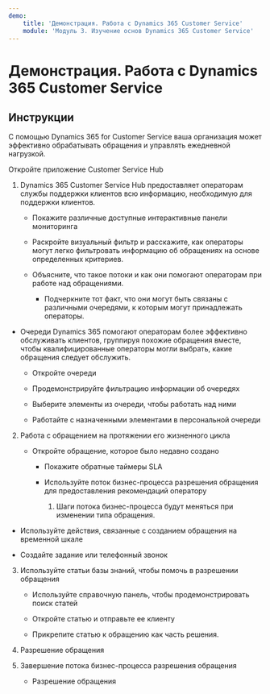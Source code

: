 ```yaml
---
demo:
    title: 'Демонстрация. Работа с Dynamics 365 Customer Service'
    module: 'Модуль 3. Изучение основ Dynamics 365 Customer Service'
---
```


# Демонстрация. Работа с Dynamics 365 Customer Service

## Инструкции

С помощью Dynamics 365 for Customer Service ваша организация может эффективно обрабатывать обращения и управлять ежедневной нагрузкой. 

Откройте приложение Customer Service Hub

1. Dynamics 365 Customer Service Hub предоставляет операторам службы поддержки клиентов всю информацию, необходимую для поддержки клиентов. 

	- Покажите различные доступные интерактивные панели мониторинга

	- Раскройте визуальный фильтр и расскажите, как операторы могут легко фильтровать информацию об обращениях на основе определенных критериев. 

	- Объясните, что такое потоки и как они помогают операторам при работе над обращениями. 

		- Подчеркните тот факт, что они могут быть связаны с различными очередями, к которым могут принадлежать операторы. 

- Очереди Dynamics 365 помогают операторам более эффективно обслуживать клиентов, группируя похожие обращения вместе, чтобы квалифицированные операторы могли выбрать, какие обращения следует обслужить. 

	- Откройте очереди 

	- Продемонстрируйте фильтрацию информации об очередях

	- Выберите элементы из очереди, чтобы работать над ними

	- Работайте с назначенными элементами в персональной очереди

2. Работа с обращением на протяжении его жизненного цикла

	- Откройте обращение, которое было недавно создано 

		- Покажите обратные таймеры SLA

		- Используйте поток бизнес-процесса разрешения обращения для предоставления рекомендаций оператору

			1. Шаги потока бизнес-процесса будут меняться при изменении типа обращения. 

- Используйте действия, связанные с созданием обращения на временной шкале

- Создайте задание или телефонный звонок

3. Используйте статьи базы знаний, чтобы помочь в разрешении обращения 

	- Используйте справочную панель, чтобы продемонстрировать поиск статей

	- Откройте статью и отправьте ее клиенту

	- Прикрепите статью к обращению как часть решения.

4. Разрешение обращения

5. Завершение потока бизнес-процесса разрешения обращения

	- Разрешение обращения
